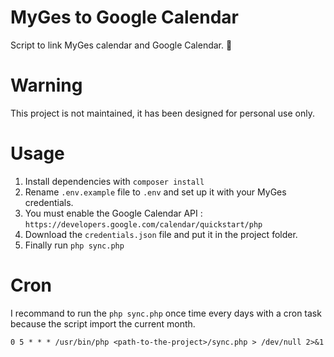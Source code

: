 # MyGes to Google Calendar
Script to link MyGes calendar and Google Calendar.  📅

# Warning

This project is not maintained, it has been designed for personal use only.

# Usage 

1. Install dependencies with ``composer install``
2. Rename ``.env.example`` file to ``.env`` and set up it with your MyGes credentials.
3. You must enable the Google Calendar API : ``https://developers.google.com/calendar/quickstart/php``
4. Download the ``credentials.json`` file and put it in the project folder.
5. Finally run ``php sync.php``

# Cron

I recommand to run the ``php sync.php`` once time every days with a cron task because the script import the current month.

``0 5 * * * /usr/bin/php <path-to-the-project>/sync.php > /dev/null 2>&1``
